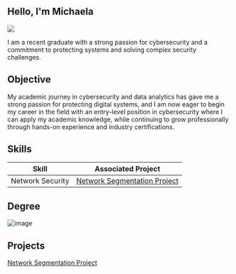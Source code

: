 ## Hello, I'm Michaela

<a href="https://linkedin.com/in/michaela-a-bab-/"><img src="https://img.shields.io/badge/-LinkedIn-0072b1?&style=for-the-badge&logo=linkedin&logoColor=white" /></a>

I am a recent graduate with a strong passion for cybersecurity and a commitment to protecting systems and solving complex security challenges.

## Objective
My academic journey in cybersecurity and data analytics has gave me a strong passion for protecting digital systems, and I am now eager to begin my career in the field with an entry-level position in cybersecurity where I can apply my academic knowledge, while continuing to grow professionally through hands-on experience and industry certifications.

## Skills

| Skill                                         | Associated Project         |
|-----------------------------------------------|----------------------------|
| Network Security                              | <a href="https://github.com/MichBab/Network-Security/tree/main">Network Segmentation Project</a>|

## Degree
![image](https://github.com/user-attachments/assets/9b6a0110-c6a3-476b-856c-e9c354536e63)

## Projects
<a href="https://github.com/MichBab/Network-Security/tree/main">Network Segmentation Project</a>


  
<!--
**MichBab/MichBab** is a ✨ _special_ ✨ repository because its `README.md` (this file) appears on your GitHub profile.

Here are some ideas to get you started:

- 🔭 I’m currently working on ...
- 🌱 I’m currently learning ...
- 👯 I’m looking to collaborate on ...
- 🤔 I’m looking for help with ...
- 💬 Ask me about ...
- 📫 How to reach me: ...
- 😄 Pronouns: ...
- ⚡ Fun fact: ...
-->
